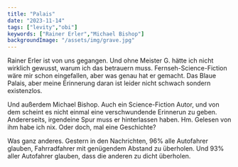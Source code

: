 ```yaml
---
title: "Palais"
date: "2023-11-14"
tags: ["levity","obi"]
keywords: ["Rainer Erler","Michael Bishop"]
backgroundImage: "/assets/img/grave.jpg"
---
```

Rainer Erler ist von uns gegangen. Und ohne Meister G. hätte ich nicht wirklich gewusst, warum ich das betrauern muss. Fernseh-Science-Fiction wäre mir schon eingefallen, aber was genau hat er gemacht. Das Blaue Palais, aber meine Erinnerung daran ist leider nicht schwach sondern existenzlos.

Und außerdem Michael Bishop. Auch ein Science-Fiction Autor, und von dem scheint es nicht einmal eine verschwundende Erinnerun zu geben. Andererseits, irgendeine Spur muss er hinterlassen haben. Hm. Gelesen von ihm habe ich nix. Oder doch, mal eine Geschichte?

Was ganz anderes. Gestern in den Nachrichten, 96% alle Autofahrer glauben, Fahrradfahrer mit genügendem Abstand zu überholen. Und 93% aller Autofahrer glauben, dass die anderen zu dicht überholen. 